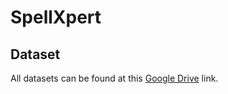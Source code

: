 # SpellXpert

## Dataset

All datasets can be found at this [Google Drive](https://drive.google.com/drive/folders/1FV57aTYTlUlgqH-YLs-g0WuX_HcxZ_GB?usp=sharing) link.